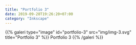 ```yaml
---
title: "Portfolio 3"
date: 2019-09-28T19:26:20+07:00
category: "Inkscape"
---
```

<div class="lightgallery">
{{% galeri type="image" id="portfolio-3" src="img/img-3.svg" title="Portfolio 3" %}}
Portfolio 3
{{% /galeri %}}
</div>